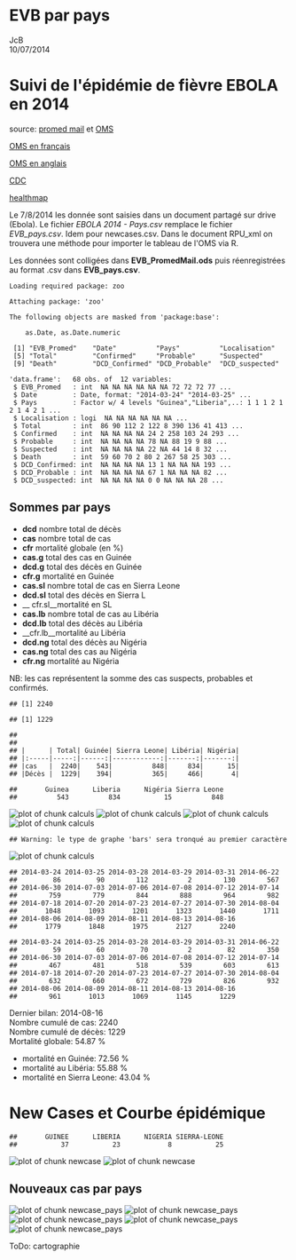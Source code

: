 # EVB par pays
JcB  
10/07/2014  

Suivi de l'épidémie de fièvre EBOLA en 2014
===========================================

source: [promed mail](http://www.promedmail.org) et [OMS](http://who.int/csr/don/2014_07_15_ebola/en/)

[OMS en français](http://who.int/csr/don/archive/disease/ebola/fr/)

[OMS en anglais](http://who.int/csr/don/archive/disease/ebola/en/)

[CDC](http://www.cdc.gov/vhf/ebola/)

[healthmap](http://www.healthmap.org/fr/)

Le 7/8/2014 les donnée sont saisies dans un document partagé sur drive (Ebola). Le fichier _EBOLA 2014 - Pays.csv_ remplace le fichier _EVB_pays.csv_. Idem pour newcases.csv. Dans le document RPU_xml on trouvera une méthode pour importer le tableau de l'OMS via R.

Les données sont colligées dans __EVB_PromedMail.ods__ puis réenregistrées au format .csv dans __EVB_pays.csv__.


```
Loading required package: zoo

Attaching package: 'zoo'

The following objects are masked from 'package:base':

    as.Date, as.Date.numeric
```

```
 [1] "EVB_Promed"    "Date"          "Pays"          "Localisation" 
 [5] "Total"         "Confirmed"     "Probable"      "Suspected"    
 [9] "Death"         "DCD_Confirmed" "DCD_Probable"  "DCD_suspected"
```

```
'data.frame':	68 obs. of  12 variables:
 $ EVB_Promed   : int  NA NA NA NA NA NA 72 72 72 77 ...
 $ Date         : Date, format: "2014-03-24" "2014-03-25" ...
 $ Pays         : Factor w/ 4 levels "Guinea","Liberia",..: 1 1 1 2 1 2 1 4 2 1 ...
 $ Localisation : logi  NA NA NA NA NA NA ...
 $ Total        : int  86 90 112 2 122 8 390 136 41 413 ...
 $ Confirmed    : int  NA NA NA NA 24 2 258 103 24 293 ...
 $ Probable     : int  NA NA NA NA 78 NA 88 19 9 88 ...
 $ Suspected    : int  NA NA NA NA 22 NA 44 14 8 32 ...
 $ Death        : int  59 60 70 2 80 2 267 58 25 303 ...
 $ DCD_Confirmed: int  NA NA NA NA 13 1 NA NA NA 193 ...
 $ DCD_Probable : int  NA NA NA NA 67 1 NA NA NA 82 ...
 $ DCD_suspected: int  NA NA NA NA 0 0 NA NA NA 28 ...
```
Sommes par pays
---------------

- __dcd__ nombre total de décès
- __cas__ nombre total de cas
- __cfr__ mortalité globale (en %)
- __cas.g__ total des cas en Guinée
- __dcd.g__ total des décès en Guinée
- __cfr.g__ mortalité en Guinée
- __cas.sl__ nombre total de cas en Sierra Leone
- __dcd.sl__ total des décès en Sierra L
- __ cfr.sl__mortalité  en SL
- __cas.lb__ nombre total de cas au Libéria
- __dcd.lb__ total des décès au Libéria
- __cfr.lb__mortalité au Libéria
- __dcd.ng__ total des décès au Nigéria
- __cas.ng__ total des cas au Nigéria
- __cfr.ng__ mortalité au Nigéria

NB: les cas représentent la somme des cas suspects, probables et confirmés.


```
## [1] 2240
```

```
## [1] 1229
```

```
## 
## 
## |      | Total| Guinée| Sierra Leone| Libéria| Nigéria|
## |:-----|-----:|------:|------------:|-------:|-------:|
## |cas   |  2240|    543|          848|     834|      15|
## |Décès |  1229|    394|          365|     466|       4|
```

```
##       Guinea      Liberia      Nigéria Sierra Leone 
##          543          834           15          848
```

![plot of chunk calculs](./EVB_pays_files/figure-html/calculs1.png) ![plot of chunk calculs](./EVB_pays_files/figure-html/calculs2.png) ![plot of chunk calculs](./EVB_pays_files/figure-html/calculs3.png) ![plot of chunk calculs](./EVB_pays_files/figure-html/calculs4.png) 

```
## Warning: le type de graphe 'bars' sera tronqué au premier caractère
```

![plot of chunk calculs](./EVB_pays_files/figure-html/calculs5.png) 

```
## 2014-03-24 2014-03-25 2014-03-28 2014-03-29 2014-03-31 2014-06-22 
##         86         90        112          2        130        567 
## 2014-06-30 2014-07-03 2014-07-06 2014-07-08 2014-07-12 2014-07-14 
##        759        779        844        888        964        982 
## 2014-07-18 2014-07-20 2014-07-23 2014-07-27 2014-07-30 2014-08-04 
##       1048       1093       1201       1323       1440       1711 
## 2014-08-06 2014-08-09 2014-08-11 2014-08-13 2014-08-16 
##       1779       1848       1975       2127       2240
```

```
## 2014-03-24 2014-03-25 2014-03-28 2014-03-29 2014-03-31 2014-06-22 
##         59         60         70          2         82        350 
## 2014-06-30 2014-07-03 2014-07-06 2014-07-08 2014-07-12 2014-07-14 
##        467        481        518        539        603        613 
## 2014-07-18 2014-07-20 2014-07-23 2014-07-27 2014-07-30 2014-08-04 
##        632        660        672        729        826        932 
## 2014-08-06 2014-08-09 2014-08-11 2014-08-13 2014-08-16 
##        961       1013       1069       1145       1229
```
Dernier bilan: 2014-08-16  
Nombre cumulé de cas: $2240$  
Nombre cumulé de décès: $1229$  
Mortalité globale: $54.87$ %   
- mortalité en Guinée: $72.56$ %  
- mortalité au Libéria: $55.88$ %  
- mortalité en Sierra Leone: $43.04$ %  

New Cases et Courbe épidémique
==============================


```
##       GUINEE      LIBERIA      NIGERIA SIERRA-LEONE 
##           37           23            8           25
```

![plot of chunk newcase](./EVB_pays_files/figure-html/newcase1.png) ![plot of chunk newcase](./EVB_pays_files/figure-html/newcase2.png) 

Nouveaux cas par pays
---------------------
![plot of chunk newcase_pays](./EVB_pays_files/figure-html/newcase_pays1.png) ![plot of chunk newcase_pays](./EVB_pays_files/figure-html/newcase_pays2.png) ![plot of chunk newcase_pays](./EVB_pays_files/figure-html/newcase_pays3.png) ![plot of chunk newcase_pays](./EVB_pays_files/figure-html/newcase_pays4.png) ![plot of chunk newcase_pays](./EVB_pays_files/figure-html/newcase_pays5.png) 

ToDo: cartographie
